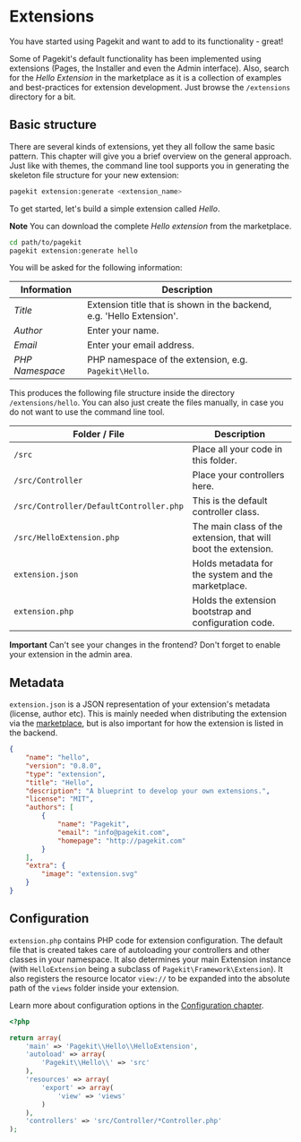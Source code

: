 # Extensions

You have started using Pagekit and want to add to its functionality - great!

Some of Pagekit's default functionality has been implemented using extensions (Pages, the Installer and even the Admin interface). Also, search for the *Hello Extension* in the marketplace as it is a collection of examples and best-practices for extension development. Just browse the `/extensions` directory for a bit.

## Basic structure

There are several kinds of extensions, yet they all follow the same basic pattern. This chapter will give you a brief overview on the general approach. Just like with themes, the command line tool supports you in generating the skeleton file structure for your new extension:

```bash
pagekit extension:generate <extension_name>
```

To get started, let's build a simple extension called *Hello*. 

**Note** You can download the complete *Hello extension* from the marketplace.

```bash
cd path/to/pagekit
pagekit extension:generate hello
```

You will be asked for the following information:

| Information     | Description |
|-----------------|-------------|
| *Title*         | Extension title that is shown in the backend, e.g. 'Hello Extension'. |
| *Author*        | Enter your name. |
| *Email*         | Enter your email address. |
| *PHP Namespace* | PHP namespace of the extension, e.g. `Pagekit\Hello`. |

This produces the following file structure inside the directory `/extensions/hello`. You can also just create the files manually, in case you do not want to use the command line tool.

| Folder / File | Description |
|---------------|-------------|
| `/src` | Place all your code in this folder. |
| `/src/Controller` | Place your controllers here. |
| `/src/Controller/DefaultController.php`| This is the default controller class. |
| `/src/HelloExtension.php` | The main class of the extension, that will boot the extension. |
| `extension.json` | Holds metadata for the system and the marketplace. |
| `extension.php` | Holds the extension bootstrap and configuration code. |

**Important** Can't see your changes in the frontend? Don't forget to enable your extension in the admin area.

## Metadata

`extension.json` is a JSON representation of your extension's metadata (license, author etc). This is mainly needed when distributing the extension via the [marketplace](marketplace.md), but is also important for how the extension is listed in the backend.

```json
{
    "name": "hello",
    "version": "0.8.0",
    "type": "extension",
    "title": "Hello",
    "description": "A blueprint to develop your own extensions.",
    "license": "MIT",
    "authors": [
        {
            "name": "Pagekit",
            "email": "info@pagekit.com",
            "homepage": "http://pagekit.com"
        }
    ],
    "extra": {
        "image": "extension.svg"
    }
}
```

## Configuration

`extension.php` contains PHP code for extension configuration. The default file that is created takes care of autoloading your controllers and other classes in your namespace. It also determines your main Extension instance (with `HelloExtension` being a subclass of `Pagekit\Framework\Extension`). It also registers the resource locator `view://` to be expanded into the absolute path of the `views` folder inside your extension.

Learn more about configuration options in the [Configuration chapter](configuration.md).

```php
<?php

return array(
    'main' => 'Pagekit\\Hello\\HelloExtension',
    'autoload' => array(
        'Pagekit\\Hello\\' => 'src'
    ),
    'resources' => array(
        'export' => array(
            'view' => 'views'
        )
    ),
    'controllers' => 'src/Controller/*Controller.php'
);
```

